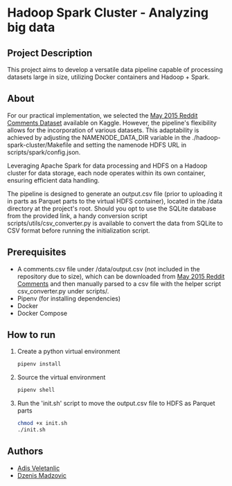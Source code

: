 # Hadoop Spark Cluster - Analyzing big data

## Project Description

This project aims to develop a versatile data pipeline capable of processing datasets large in size, utilizing Docker containers and Hadoop + Spark.

## About

For our practical implementation, we selected the [May 2015 Reddit Comments Dataset](https://www.kaggle.com/datasets/kaggle/reddit-comments-may-2015/) available on Kaggle. However, the pipeline's flexibility allows for the incorporation of various datasets. This adaptability is achieved by adjusting the NAMENODE_DATA_DIR variable in the ./hadoop-spark-cluster/Makefile and setting the namenode HDFS URL in scripts/spark/config.json.

Leveraging Apache Spark for data processing and HDFS on a Hadoop cluster for data storage, each node operates within its own container, ensuring efficient data handling.

The pipeline is designed to generate an output.csv file (prior to uploading it in parts as Parquet parts to the virtual HDFS container), located in the /data directory at the project's root. Should you opt to use the SQLite database from the provided link, a handy conversion script scripts/utils/csv_converter.py is available to convert the data from SQLite to CSV format before running the initialization script.

## Prerequisites

- A comments.csv file under /data/output.csv (not included in the repository due to size), which can be downloaded from [May 2015 Reddit Comments](https://www.kaggle.com/datasets/kaggle/reddit-comments-may-2015/) and then manually parsed to a csv file with the helper script csv_converter.py under scripts/.
- Pipenv (for installing dependencies)
- Docker
- Docker Compose

## How to run

1. Create a python virtual environment

    ```sh
    pipenv install
    ```

2. Source the virtual environment

    ```sh
    pipenv shell
    ```

3. Run the 'init.sh' script to move the output.csv file to HDFS as Parquet parts

    ```sh
    chmod +x init.sh
    ./init.sh
    ```

## Authors

- [Adis Veletanlic](https://github.com/adisve)
- [Dzenis Madzovic](https://github.com/psychicplatypus)
